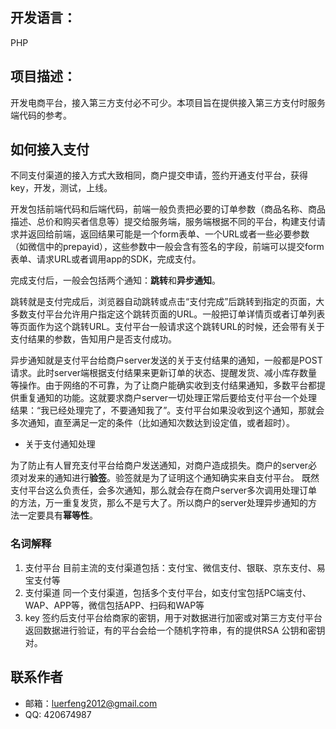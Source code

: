 ## 开发语言：
PHP
## 项目描述：
开发电商平台，接入第三方支付必不可少。本项目旨在提供接入第三方支付时服务端代码的参考。
## 如何接入支付
  不同支付渠道的接入方式大致相同，商户提交申请，签约开通支付平台，获得key，开发，测试，上线。

  开发包括前端代码和后端代码，前端一般负责把必要的订单参数（商品名称、商品描述、总价和购买者信息等）提交给服务端，服务端根据不同的平台，构建支付请求并返回给前端，返回结果可能是一个form表单、一个URL或者一些必要参数（如微信中的prepayid），这些参数中一般会含有签名的字段，前端可以提交form表单、请求URL或者调用app的SDK，完成支付。

  完成支付后，一般会包括两个通知：**跳转**和**异步通知**。

跳转就是支付完成后，浏览器自动跳转或点击“支付完成”后跳转到指定的页面，大多数支付平台允许用户指定这个跳转页面的URL。一般把订单详情页或者订单列表等页面作为这个跳转URL。支付平台一般请求这个跳转URL的时候，还会带有关于支付结果的参数，告知用户是否支付成功。

异步通知就是支付平台给商户server发送的关于支付结果的通知，一般都是POST请求。此时server端根据支付结果来更新订单的状态、提醒发货、减小库存数量等操作。由于网络的不可靠，为了让商户能确实收到支付结果通知，多数平台都提供重复通知的功能。这就要求商户server一切处理正常后要给支付平台一个处理结果：“我已经处理完了，不要通知我了”。支付平台如果没收到这个通知，那就会多次通知，直至满足一定的条件（比如通知次数达到设定值，或者超时）。

* 关于支付通知处理

为了防止有人冒充支付平台给商户发送通知，对商户造成损失。商户的server必须对发来的通知进行**验签**。验签就是为了证明这个通知确实来自支付平台。
既然支付平台这么负责任，会多次通知，那么就会存在商户server多次调用处理订单的方法，万一重复发货，那么不是亏大了。所以商户的server处理异步通知的方法一定要具有**幂等性**。

### 名词解释
1. 支付平台
目前主流的支付渠道包括：支付宝、微信支付、银联、京东支付、易宝支付等
2. 支付渠道
同一个支付渠道，包括多个支付平台，如支付宝包括PC端支付、WAP、APP等，微信包括APP、扫码和WAP等
3. key
签约后支付平台给商家的密钥，用于对数据进行加密或对第三方支付平台返回数据进行验证，有的平台会给一个随机字符串，有的提供RSA 公钥和密钥对。


## 联系作者
* 邮箱：luerfeng2012@gmail.com
* QQ: 420674987